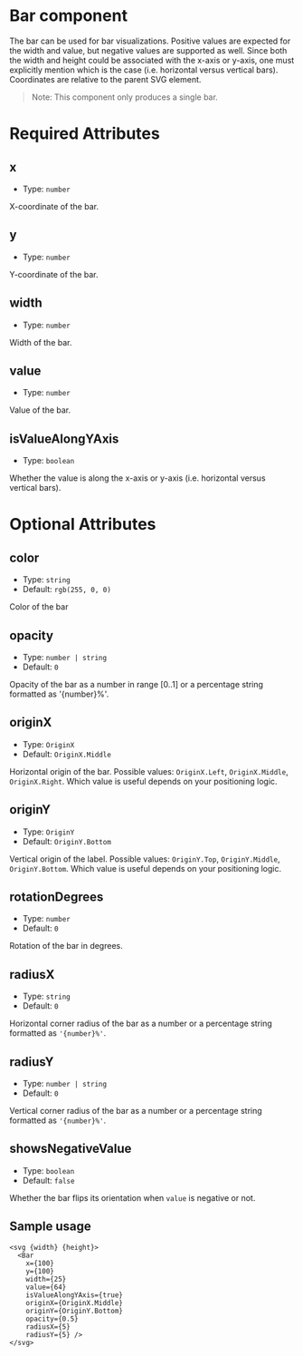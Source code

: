 # Bar component

The bar can be used for bar visualizations.
Positive values are expected for the width and value, but
negative values are supported as well.
Since both the width and height could be associated with
the x-axis or y-axis, one must explicitly mention which
is the case (i.e. horizontal versus vertical bars).
Coordinates are relative to the parent SVG element.

> Note: This component only produces a single bar.

# Required Attributes

## x

- Type: `number`

X-coordinate of the bar.

## y

- Type: `number`

Y-coordinate of the bar.

## width

- Type: `number`

Width of the bar.

## value

- Type: `number`

Value of the bar.

## isValueAlongYAxis

- Type: `boolean`

Whether the value is along the x-axis or y-axis (i.e. horizontal versus vertical bars).

# Optional Attributes

## color

- Type: `string`
- Default: `rgb(255, 0, 0)`

Color of the bar

## opacity

- Type: `number | string`
- Default: `0`

Opacity of the bar as a number in range [0..1] or
a percentage string formatted as '{number}%'.

## originX

- Type: `OriginX`
- Default: `OriginX.Middle`

Horizontal origin of the bar.
Possible values: `OriginX.Left`, `OriginX.Middle`, `OriginX.Right`.
Which value is useful depends on your positioning logic.

## originY

- Type: `OriginY`
- Default: `OriginY.Bottom`

Vertical origin of the label.
Possible values: `OriginY.Top`, `OriginY.Middle`, `OriginY.Bottom`.
Which value is useful depends on your positioning logic.

## rotationDegrees

- Type: `number`
- Default: `0`

Rotation of the bar in degrees.

## radiusX

- Type: `string`
- Default: `0`

Horizontal corner radius of the bar as a number
or a percentage string formatted as `'{number}%'`.

## radiusY

- Type: `number | string`
- Default: `0`

Vertical corner radius of the bar as a number
or a percentage string formatted as `'{number}%'`.

## showsNegativeValue

- Type: `boolean`
- Default: `false`

Whether the bar flips its orientation when `value` is negative or not.

## Sample usage

```svelte
<svg {width} {height}>
  <Bar
    x={100}
    y={100}
    width={25}
    value={64}
    isValueAlongYAxis={true}
    originX={OriginX.Middle}
    originY={OriginY.Bottom}
    opacity={0.5}
    radiusX={5}
    radiusY={5} />
</svg>
```
